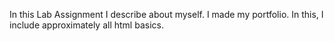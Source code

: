 In this Lab Assignment I describe about myself. I made my portfolio. In this, I include approximately all html basics.
